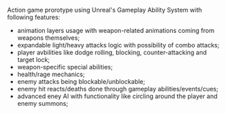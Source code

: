 Action game prorotype using Unreal's Gameplay Ability System with following features:

- animation layers usage with weapon-related animations coming from weapons themselves;
- expandable light/heavy attacks logic with possibility of combo attacks;
- player avbilities like dodge rolling, blocking, counter-attacking and target lock;
- weapon-specific special abilities;
- health/rage mechanics;
- enemy attacks being blockable/unblockable;
- enemy hit reacts/deaths done through gameplay abilities/events/cues;
- advanced eney AI with functionality like circling around the player and enemy summons;
